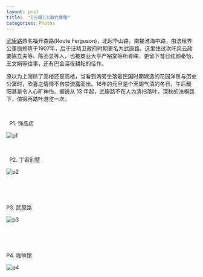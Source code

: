 ```yaml
---
layout: post
title:  "[行摄]上海武康路"
categories: Photos
---
```


[武康路](https://zh.wikipedia.org/wiki/%E6%AD%A6%E5%BA%B7%E8%B7%AF_(%E4%B8%8A%E6%B5%B7))原名福开森路(Route Ferguson)，北起华山路，南接淮海中路，由法租界公董局修筑于1907年，后于汪精卫政府时期更名为武康路。这里住过次吒风云政要陈立夫等、陈丕显等人，也被商业大亨严裕棠等所青睐，更留下昔日红颜秦怡、王文娟等往事，还有巴金深夜耕耘的佳作。

原以为上海除了高楼还是高楼，当看到两旁坐落着民国时期建造的花园洋房与历史公寓时，欣喜之情情不自禁流露而出。16年的元旦是个天朗气清的冬日，午后暖阳甚是令人心旷神怡。据说从 13 年起，武康路不在人为清扫落叶，深秋的法桐路下，值得再踏叶游览一次。

&nbsp;

&nbsp;
P1. 饰品店

![p1](http://7xp2eu.com1.z0.glb.clouddn.com/IMG_3024.JPG?imageView2/1/w/600/h/400/q/100)

&nbsp;

&nbsp;
P2. 丁香别墅

![p2](http://7xp2eu.com1.z0.glb.clouddn.com/IMG_3074.JPG?imageView2/1/w/600/h/400/q/100)

&nbsp;

&nbsp;

P3. 武原路

![p3](http://7xp2eu.com1.z0.glb.clouddn.com/IMG_2971.JPG?imageView2/1/w/400/h/600/q/100)

&nbsp;

&nbsp;

P4. 咖啡馆 

![p4](http://7xp2eu.com1.z0.glb.clouddn.com/IMG_2996.JPG?imageView2/1/w/400/h/600/q/100)

